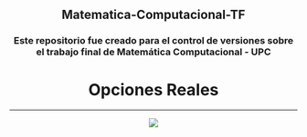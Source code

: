 <div align="center">
  
## Matematica-Computacional-TF
### Este repositorio fue creado para el control de versiones sobre el trabajo final de Matemática Computacional - UPC
# Opciones Reales

---


  <img src="https://eraucso.files.wordpress.com/2011/12/job-application-360-illustration.jpg" />
</div>
